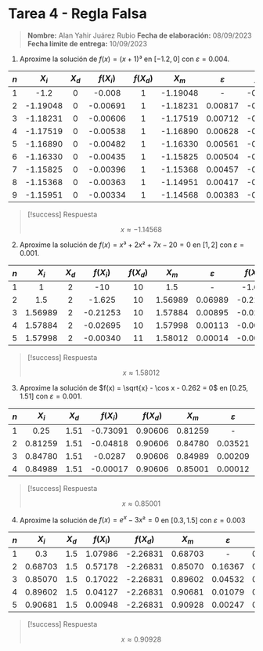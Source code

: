 # Tarea 4 - Regla Falsa

> **Nombre:** Alan Yahir Juárez Rubio 
> **Fecha de elaboración:** 08/09/2023
> **Fecha límite de entrega:** 10/09/2023

1. Aproxime la solución de $f(x) = (x+1)³$ en $[-1.2, 0]$ con $\varepsilon = 0.004$.

| $n$ |  $X_i$   | $X_d$ | $f(X_i)$ | $f(X_d)$ |  $X_m$   | $\varepsilon$ | $f(X_m)$ |
|:---:|:--------:|:-----:|:--------:|:--------:|:--------:|:---------------------------------:|:--------:|
|  1  |   -1.2   |   0   |  -0.008  |    1     | -1.19048 |                 -                 | -0.00691 |
|  2  | -1.19048 |   0   | -0.00691 |    1     | -1.18231 |              0.00817              | -0.00606 |
|  3  | -1.18231 |   0   | -0.00606 |    1     | -1.17519 |              0.00712              | -0.00538 |
|  4  | -1.17519 |   0   | -0.00538 |    1     | -1.16890 |              0.00628              | -0.00482 |
|  5  | -1.16890 |   0   | -0.00482 |    1     | -1.16330 |              0.00561              | -0.00435 |
|  6  | -1.16330 |   0   | -0.00435 |    1     | -1.15825 |              0.00504              | -0.00396 |
|  7  | -1.15825 |   0   | -0.00396 |    1     | -1.15368 |              0.00457              | -0.00363 |
|  8  | -1.15368 |   0   | -0.00363 |    1     | -1.14951 |              0.00417              | -0.00334 |
|  9  | -1.15951 |   0   | -0.00334  |    1     | -1.14568 |              0.00383              | -0.00309 |

> [!success] Respuesta
> 
>$$x \approx -1.14568$$

2. Aproxime la solución de $f(x) = x³ + 2x² + 7x - 20 = 0$ en $[1, 2]$ con $\varepsilon = 0.001$.

| $n$ |  $X_i$  | $X_d$ | $f(X_i)$ | $f(X_d)$ |  $X_m$  | $\varepsilon$ | $f(X_m)$ |
|:---:|:-------:|:-----:|:--------:|:--------:|:-------:|:-------------:|:--------:|
|  1  |    1    |   2   |   -10    |    10    |   1.5   |       -       |  -1.625  |
|  2  |   1.5   |   2   |  -1.625  |    10    | 1.56989 |    0.06989    | -0.21253 |
|  3  | 1.56989 |   2   | -0.21253 |    10    | 1.57884 |    0.00895    | -0.02695 |
|  4  | 1.57884 |   2   | -0.02695 |    10    | 1.57998 |    0.00113    | -0.00340 |
|  5  | 1.57998 |   2   | -0.00340 |    11    | 1.58012 |    0.00014    | -0.00043 |

> [!success] Respuesta
> 
>$$x \approx 1.58012$$

3. Aproxime la solución de $f(x) = \sqrt{x} - \cos x - 0.262 = 0$ en $[0.25, 1.51]$ con $\varepsilon = 0.001$.


| $n$ |  $X_i$  | $X_d$ | $f(X_i)$ | $f(X_d)$ |  $X_m$  | $\varepsilon$ | $f(X_m)$ |
|:---:|:-------:|:-----:|:--------:|:--------:|:-------:|:-------------:|:--------:|
|  1  |  0.25   | 1.51  | -0.73091 | 0.90606  | 0.81259 |       -       | -0.04818 |
|  2  | 0.81259 | 1.51  | -0.04818 | 0.90606  | 0.84780 |    0.03521    | -0.00287 |
|  3  | 0.84780 | 1.51  | -0.0287  | 0.90606  | 0.84989 |    0.00209    | -0.00017 |
|  4  | 0.84989 | 1.51  | -0.00017 | 0.90606  | 0.85001 |    0.00012     | -0.00001 |

> [!success] Respuesta
> 
>$$x \approx 0.85001$$

4. Aproxime la solución de $f(x) = e^x - 3x² = 0$ en $[0.3, 1.5]$ con $\varepsilon = 0.003$

| $n$ |  $X_i$  | $X_d$ | $f(X_i)$ | $f(X_d)$ |  $X_m$  | $\varepsilon$ | $f(X_m)$ |
|:---:|:-------:|:-----:|:--------:|:--------:|:-------:|:-------------:|:--------:|
|  1  |   0.3   |  1.5  | 1.07986  | -2.26831 | 0.68703 |       -       | 0.57178  |
|  2  | 0.68703 |  1.5  | 0.57178  | -2.26831 | 0.85070 |    0.16367    | 0.17022  |
|  3  | 0.85070 |  1.5  | 0.17022  | -2.26831 | 0.89602 |    0.04532    | 0.04127  |
|  4  | 0.89602 |  1.5  | 0.04127  | -2.26831 | 0.90681 |    0.01079    | 0.00948  |
|  5  | 0.90681 |  1.5  | 0.00948  | -2.26831 | 0.90928 |    0.00247    | 0.00215  |

> [!success] Respuesta
> 
>$$x \approx 0.90928$$